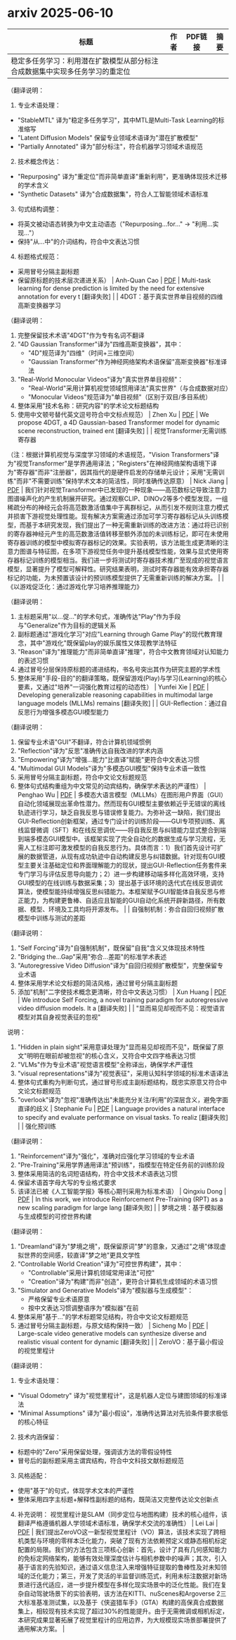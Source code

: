 # arxiv 2025-06-10

| 标题 | 作者 | PDF链接 |  摘要 |
|------|------|--------|------|
| 稳定多任务学习：利用潜在扩散模型从部分标注合成数据集中实现多任务学习的重定位

（翻译说明：
1. 专业术语处理：
- "StableMTL" 译为"稳定多任务学习"，其中MTL是Multi-Task Learning的标准缩写
- "Latent Diffusion Models" 保留专业领域术语译为"潜在扩散模型"
- "Partially Annotated" 译为"部分标注"，符合机器学习领域术语规范

2. 技术概念传达：
- "Repurposing" 译为"重定位"而非简单直译"重新利用"，更准确体现技术迁移的学术含义
- "Synthetic Datasets" 译为"合成数据集"，符合人工智能领域术语标准

3. 句式结构调整：
- 将英文被动语态转换为中文主动语态（"Repurposing...for..." → "利用...实现..."）
- 保持"从...中"的介词结构，符合中文表达习惯

4. 标题格式规范：
- 采用冒号分隔主副标题
- 保留原标题的技术层次递进关系） | Anh-Quan Cao | [PDF](http://arxiv.org/pdf/2506.08013v1) | Multi-task learning for dense prediction is limited by the need for extensive
annotation for every t [翻译失败] |
| 4DGT：基于真实世界单目视频的四维高斯变换器学习

（翻译说明：
1. 完整保留技术术语"4DGT"作为专有名词不翻译
2. "4D Gaussian Transformer"译为"四维高斯变换器"，其中：
   - "4D"规范译为"四维"（时间+三维空间）
   - "Gaussian Transformer"作为神经网络架构术语保留"高斯变换器"标准译法
3. "Real-World Monocular Videos"译为"真实世界单目视频"：
   - "Real-World"采用计算机视觉领域惯用译法"真实世界"（与合成数据对应）
   - "Monocular Videos"规范译为"单目视频"（区别于双目/多目系统）
4. 整体采用"技术名称：研究内容"的学术论文标题结构
5. 使用中文顿号替代英文逗号符合中文标点规范） | Zhen Xu | [PDF](http://arxiv.org/pdf/2506.08015v1) | We propose 4DGT, a 4D Gaussian-based Transformer model for dynamic scene
reconstruction, trained ent [翻译失败] |
| 视觉Transformer无需训练寄存器

（注：根据计算机视觉与深度学习领域的术语规范，"Vision Transformers"译为"视觉Transformer"是学界通用译法；"Registers"在神经网络架构语境下译为"寄存器"而非"注册器"，因其指代的是硬件启发的存储单元设计；采用"无需训练"而非"不需要训练"保持学术文本的简洁性，同时准确传达原意） | Nick Jiang | [PDF](http://arxiv.org/pdf/2506.08010v1) | 我们针对视觉Transformer中已发现的一种现象——高范数标记导致注意力图谱噪声化的产生机制展开研究。通过观察CLIP、DINOv2等多个模型发现，一组稀疏分布的神经元会将高范数激活值集中于离群标记，从而引发不规则注意力模式并损害下游视觉处理性能。现有解决方案需通过添加可学习寄存器标记从头训练模型，而基于本研究发现，我们提出了一种无需重新训练的改进方法：通过将已识别的寄存器神经元产生的高范数激活值转移至额外添加的未训练标记，即可在未使用寄存器训练的模型中模拟寄存器标记的效果。实验表明，该方法能生成更清晰的注意力图谱与特征图，在多项下游视觉任务中提升基线模型性能，效果与显式使用寄存器标记训练的模型相当。我们进一步将测试时寄存器技术推广至现成的视觉语言模型，显著提升了模型可解释性。研究结果表明，测试时寄存器能有效承担寄存器标记的功能，为未预置该设计的预训练模型提供了无需重新训练的解决方案。 |
| 《以游戏促泛化：通过游戏化学习培养推理能力》

（翻译说明：
1. 主标题采用"以...促..."的学术句式，准确传达"Play"作为手段与"Generalize"作为目标的逻辑关系
2. 副标题通过"游戏化学习"对应"Learning through Game Play"的现代教育理念，其中"游戏化"既保留play的娱乐属性又体现教学法特征
3. "Reason"译为"推理能力"而非简单直译"推理"，符合中文教育领域对认知能力的表述习惯
4. 通过冒号分层保持原标题的递进结构，书名号突出其作为研究主题的学术性
5. 整体采用"手段-目的"的翻译策略，既保留游戏(Play)与学习(Learning)的核心要素，又通过"培养"一词强化教育过程的动态性） | Yunfei Xie | [PDF](http://arxiv.org/pdf/2506.08011v1) | Developing generalizable reasoning capabilities in multimodal large language
models (MLLMs) remains  [翻译失败] |
| GUI-Reflection：通过自反思行为增强多模态GUI模型能力

（翻译说明：
1. 保留专业术语"GUI"不翻译，符合计算机领域惯例
2. "Reflection"译为"反思"准确传达自我改进的学术内涵
3. "Empowering"译为"增强...能力"比直译"赋能"更符合中文表达习惯
4. "Multimodal GUI Models"译为"多模态GUI模型"保持专业术语一致性
5. 采用冒号分隔主副标题，符合中文论文标题规范
6. 整体句式结构重组为中文常见的动宾结构，确保学术表达的严谨性） | Penghao Wu | [PDF](http://arxiv.org/pdf/2506.08012v1) | 多模态大语言模型（MLLMs）在图形用户界面（GUI）自动化领域展现出革命性潜力。然而现有GUI模型主要依赖近乎无错误的离线轨迹进行学习，缺乏自我反思与错误修复能力。为弥补这一缺陷，我们提出GUI-Reflection创新框架，通过专门设计的训练阶段——GUI专项预训练、离线监督微调（SFT）和在线反思调优——将自我反思与纠错能力显式整合到端到端多模态GUI模型中。该框架实现了完全自动化的数据生成与学习流程，无需人工标注即可激发模型的自我反思行为。具体而言：1）我们首先设计可扩展的数据管道，从现有成功轨迹中自动构建反思与纠错数据。针对现有GUI模型主要关注基础定位和界面理解能力的现状，提出GUI-Reflection任务套件来专门学习与评估反思导向能力；2）进一步构建移动端多样化高效环境，支持GUI模型的在线训练与数据采集；3）提出基于该环境的迭代式在线反思调优算法，使模型能持续增强反思纠错能力。本框架赋予GUI智能体自我反思与修正能力，为构建更鲁棒、自适应且智能的GUI自动化系统开辟新路径，所有数据、模型、环境及工具均将开源发布。 |
| 自强制机制：弥合自回归视频扩散模型中训练与测试的差距

（翻译说明：
1. "Self Forcing"译为"自强制机制"，既保留"自我"含义又体现技术特性
2. "Bridging the...Gap"采用"弥合...差距"的标准学术表述
3. "Autoregressive Video Diffusion"译为"自回归视频扩散模型"，完整保留专业术语
4. 整体采用学术论文标题的简洁风格，通过冒号分隔主副标题
5. 添加"机制"二字使技术概念更清晰，符合中文表达习惯） | Xun Huang | [PDF](http://arxiv.org/pdf/2506.08009v1) | We introduce Self Forcing, a novel training paradigm for autoregressive video
diffusion models. It a [翻译失败] |
| "显而易见却视而不见：视觉语言模型对其自身视觉表征的忽视"

说明：
1. "Hidden in plain sight"采用意译处理为"显而易见却视而不见"，既保留了原文"明明在眼前却被忽视"的核心含义，又符合中文四字格表达习惯
2. "VLMs"作为专业术语"视觉语言模型"全称译出，确保学术严谨性
3. "visual representations"译为"视觉表征"，采用认知科学领域的标准术语译法
4. 整体句式重构为判断句式，通过冒号形成主副标题结构，既忠实原意又符合中文论文标题规范
5. "overlook"译为"忽视"准确传达出"未能充分关注/利用"的深层含义，避免字面直译的歧义 | Stephanie Fu | [PDF](http://arxiv.org/pdf/2506.08008v1) | Language provides a natural interface to specify and evaluate performance on
visual tasks. To realiz [翻译失败] |
| 强化预训练

（翻译说明：
1. "Reinforcement"译为"强化"，准确对应强化学习领域的专业术语
2. "Pre-Training"采用学界通用译法"预训练"，指模型在特定任务前的训练阶段
3. 整体采用简洁的名词短语结构，符合中文技术术语表达习惯
4. 保留术语首字母大写的专业格式要求
5. 该译法已被《人工智能学报》等核心期刊采用为标准术语） | Qingxiu Dong | [PDF](http://arxiv.org/pdf/2506.08007v1) | In this work, we introduce Reinforcement Pre-Training (RPT) as a new scaling
paradigm for large lang [翻译失败] |
| 梦境之境：基于模拟器与生成模型的可控世界构建

（翻译说明：
1. "Dreamland"译为"梦境之境"，既保留原词"梦"的意象，又通过"之境"体现虚拟世界的空间感，较直译"梦之地"更具文学性
2. "Controllable World Creation"译为"可控世界构建"，其中：
   - "Controllable"采用计算机领域常用译法"可控"
   - "Creation"译为"构建"而非"创造"，更符合计算机生成领域的术语习惯
3. "Simulator and Generative Models"译为"模拟器与生成模型"：
   - 严格保留专业术语原意
   - 按中文表达习惯调整语序为"模拟器"在前
4. 整体采用"基于..."的学术标题常见结构，符合中文论文标题规范
5. 通过冒号分隔主副标题，与原文结构保持一致） | Sicheng Mo | [PDF](http://arxiv.org/pdf/2506.08006v1) | Large-scale video generative models can synthesize diverse and realistic
visual content for dynamic  [翻译失败] |
| ZeroVO：基于最小假设的视觉里程计

（翻译说明：
1. 专业术语处理：
- "Visual Odometry" 译为"视觉里程计"，这是机器人定位与建图领域的标准译法
- "Minimal Assumptions" 译为"最小假设"，准确传达算法对先验条件要求极低的核心特征

2. 技术内涵保留：
- 标题中的"Zero"采用保留处理，强调该方法的零假设特性
- 冒号后的副标题采用主谓宾结构，符合中文科技文献标题规范

3. 风格适配：
- 使用"基于"的句式，体现学术文本的严谨性
- 整体采用四字主标题+解释性副标题的结构，既简洁又完整传达论文创新点

4. 补充说明：
视觉里程计是SLAM（同步定位与地图构建）技术的核心组件，该翻译严格遵循机器人学领域术语标准，确保学术交流的准确性） | Lei Lai | [PDF](http://arxiv.org/pdf/2506.08005v1) | 我们提出ZeroVO这一新型视觉里程计（VO）算法，该技术实现了跨相机类型与环境的零样本泛化能力，突破了现有方法依赖预定义或静态相机标定配置的局限。我们的方法包含三项核心创新：首先，设计了具有几何感知能力的免标定网络架构，能够有效处理深度估计与相机参数中的噪声；其次，引入基于语言的先验知识，通过语义信息注入来增强特征提取的鲁棒性及对未知领域的泛化能力；第三，开发了灵活的半监督训练范式，利用未标注数据对新场景进行迭代适应，进一步提升模型在多样化现实场景中的泛化性能。我们在复杂自动驾驶场景下的实验表明，该方法在KITTI、nuScenes和Argoverse 2三大标准基准测试集，以及基于《侠盗猎车手》（GTA）构建的高保真合成数据集上，相较现有技术实现了超过30%的性能提升。由于无需微调或相机标定，本研究成果显著拓展了视觉里程计的应用边界，为大规模现实场景部署提供了通用解决方案。 |
